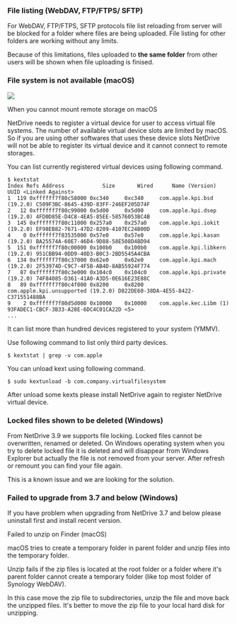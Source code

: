 ### File listing (WebDAV, FTP/FTPS/ SFTP)

For WebDAV, FTP/FTPS, SFTP protocols file list reloading from server will be blocked for a folder where files are being uploaded. File listing for other folders are working without any limits.

Because of this limitations, files uploaded to **the same folder** from other users will be shown when file uploading is finised.

### File system is not available (macOS)

<img class="markdown" src="https://doc.bdrive.com/images/manual_limitations_fs_not_available.jpg">

When you cannot mount remote storage on macOS

NetDrive needs to register a virtual device for user to access virtual file systems. The number of available virtual device slots are limited by macOS. So if you are using other softwares that uses these device slots NetDrive will not be able to register its virtual device and it cannot connect to remote storages.

You can list currently registered virtual devices using following command.

    $ kextstat
    Index Refs Address            Size       Wired      Name (Version) UUID <Linked Against>
    1  119 0xffffff7f80c58000 0xc340     0xc340     com.apple.kpi.bsd (19.2.0) C509F3BC-8645-439D-83FF-246EF205D74F
    2   12 0xffffff7f80c99000 0x5d00     0x5d00     com.apple.kpi.dsep (19.2.0) 4FD0D85E-D4C8-4EA5-85EE-58576053BC4B
    3  145 0xffffff7f80c11000 0x257a0    0x257a0    com.apple.kpi.iokit (19.2.0) EF98EB82-7671-47D2-8209-4107EC24B00D
    4    0 0xffffff7f83535000 0x57e0     0x57e0     com.apple.kpi.kasan (19.2.0) BA25574A-60E7-46D4-9D88-58E508D4BD94
    5  151 0xffffff7f80c00000 0x100b0    0x100b0    com.apple.kpi.libkern (19.2.0) 951CBB94-0DD9-40D3-B0C3-2BD5545A4CBA
    6  134 0xffffff7f80c37000 0x62e0     0x62e0     com.apple.kpi.mach (19.2.0) 2F53974D-C9C7-4F5B-AB4D-8AB55924F774
    7   87 0xffffff7f80c3e000 0x104c0    0x104c0    com.apple.kpi.private (19.2.0) 74F84085-D361-41A0-A3D5-0E616E23E88C
    8   89 0xffffff7f80c4f000 0x8200     0x8200     com.apple.kpi.unsupported (19.2.0) D822DE60-38DA-4E55-8422-C371551488BA
    9    2 0xffffff7f80d5d000 0x10000    0x10000    com.apple.kec.Libm (1) 93FADEC1-CBCF-3B33-A28E-6DC4C01CA22D <5>
    ...

It can list more than hundred devices registered to your system (YMMV).

Use following command to list only third party devices.

    $ kextstat | grep -v com.apple

You can unload kext using following command.

    $ sudo kextunload -b com.company.virtualfilesystem

After unload some kexts please install NetDrive again to register NetDrive virtual device.

### Locked files shown to be deleted (Windows)

From NetDrive 3.9 we supports file locking. Locked files cannot be overwritten, renamed or deleted. On Windows operating system when you try to delete locked file it is deleted and will disappear from Windows Explorer but actually the file is not removed from your server. After refresh or remount you can find your file again.

This is a known issue and we are looking for the solution.

### Failed to upgrade from 3.7 and below (Windows)

If you have problem when upgrading from NetDrive 3.7 and below please uninstall first and install recent version.

Failed to unzip on Finder (macOS)

macOS tries to create a temporary folder in parent folder and unzip files into the temporary folder.

Unzip fails if the zip files is located at the root folder or a folder where it's parent folder cannot create a temporary folder (like top most folder of Synology WebDAV).

In this case move the zip file to subdirectories, unzip the file and move back the unzipped files. It's better to move the zip file to your local hard disk for unzipping.
